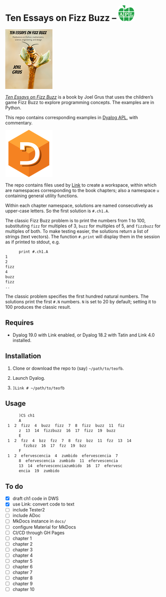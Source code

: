# Ten Essays on Fizz Buzz – ![APL logo](img/apl-logo.png)

![Ten Essays on Fizz Buzz cover](img/fizzbuzz-cover.png)

[*Ten Essays on Fizz Buzz*](https://joelgrus.com/2020/06/06/ten-essays-on-fizz-buzz/) is a book by Joel Grus that uses the children’s game Fizz Buzz to explore programming concepts. The examples are in Python. 

This repo contains corresponding examples in [Dyalog APL](https://dyalog.com), with commentary.

![Dyalog logo](img/dyalog-logo.png)

The repo contains files used by [Link](https://dyalog.github.io/link/) to create a workspace, within which are namespaces corresponding to the book chapters; also a namespace `u` containing general utility functions.

Within each chapter namespace, solutions are named consecutively as upper-case letters. So the first solution is `#.ch1.A`. 

The classic Fizz Buzz problem is to print the numbers from 1 to 100, substituting `fizz` for multiples of 3, `buzz` for multiples of 5, and `fizzbuzz` for multiples of both. To make testing easier, the solutions return a list of strings (text vectors). The function `#.print` will display them in the session as if printed to stdout, e.g.

```apl
      print #.ch1.A
1
2
fizz
4
buzz
fizz
..
```

The classic problem specifies the first hundred natural numbers. The solutions print the first `#.N` numbers. `N` is set to 20 by default; setting it to 100 produces the classic result. 

## Requires

-   Dyalog 19.0 with Link enabled, or Dyalog 18.2 with Tatin and Link 4.0 installed.

## Installation

1.  Clone or download the repo to (say) `~/path/to/teofb`.

2.  Launch Dyalog.

3.  `]Link # ~/path/to/teofb`

## Usage

```apl
      )CS ch1
      A
 1  2  fizz  4  buzz  fizz  7  8  fizz  buzz  11  fiz
      z  13  14  fizzbuzz  16  17  fizz  19  buzz 
      E
 1  2  fzz  4  bzz  fzz  7  8  fzz  bzz  11  fzz  13  14
        fzzbzz  16  17  fzz  19  bzz 
      F
 1  2  efervescencia  4  zumbido  efervescencia  7  
      8  efervescencia  zumbido  11  efervescencia  
      13  14  efervescenciazumbido  16  17  efervesc
      encia  19  zumbido 
```

## To do

- [x] draft ch1 code in DWS
- [x] use Link: convert code to text
- [ ] include Tester2
- [ ] include ADoc
- [ ] MkDocs instance in `docs/`
- [ ] configure Material for MkDocs
- [ ] CI/CD through GH Pages
- [ ] chapter 1
- [ ] chapter 2
- [ ] chapter 3
- [ ] chapter 4
- [ ] chapter 5
- [ ] chapter 6
- [ ] chapter 7
- [ ] chapter 8
- [ ] chapter 9
- [ ] chapter 10
